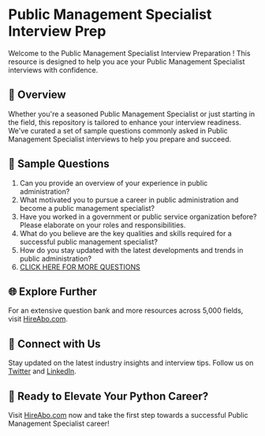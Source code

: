 # Public Management Specialist Interview Prep

Welcome to the Public Management Specialist Interview Preparation ! This resource is designed to help you ace your Public Management Specialist interviews with confidence.

## 🚀 Overview

Whether you're a seasoned Public Management Specialist or just starting in the field, this repository is tailored to enhance your interview readiness. We've curated a set of sample questions commonly asked in Public Management Specialist interviews to help you prepare and succeed.

## 📝 Sample Questions

1. Can you provide an overview of your experience in public administration?
2. What motivated you to pursue a career in public administration and become a public management specialist?
3. Have you worked in a government or public service organization before? Please elaborate on your roles and responsibilities.
4. What do you believe are the key qualities and skills required for a successful public management specialist?
5. How do you stay updated with the latest developments and trends in public administration?
6. [CLICK HERE FOR MORE QUESTIONS](https://hireabo.com/job/17_0_14/Public%20Management%20Specialist)

## 🌐 Explore Further

For an extensive question bank and more resources across 5,000 fields, visit [HireAbo.com](https://www.hireabo.com).

## 📱 Connect with Us

Stay updated on the latest industry insights and interview tips. Follow us on [Twitter](https://twitter.com/hireabo) and [LinkedIn](https://www.linkedin.com/in/hire-abo-3609972a8/).

## 🚀 Ready to Elevate Your Python Career?

Visit [HireAbo.com](https://www.hireabo.com) now and take the first step towards a successful Public Management Specialist career!